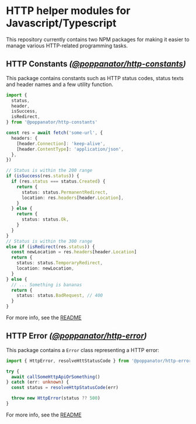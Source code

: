 # HTTP helper modules for Javascript/Typescript

This repository currently contains two NPM packages for making it easier to
manage various HTTP-related programming tasks.

## HTTP Constants _([@poppanator/http-constants](http-constants))_

This package contains constants such as HTTP status codes, status texts and
header names and a few utility function.

```ts
import {
  status,
  header,
  isSuccess,
  isRedirect,
} from '@poppanator/http-constants'

const res = await fetch('some-url', {
  headers: {
    [header.Connection]: 'keep-alive',
    [header.ContentType]: 'application/json',
  },
})

// Status is within the 200 range
if (isSuccess(res.status)) {
  if (res.status === status.Created) {
    return {
      status: status.PermanentRedirect,
      location: res.headers[header.Location],
    }
  } else {
    return {
      status: status.Ok,
    }
  }
}
// Status is within the 300 range
else if (isRedirect(res.status)) {
  const newLocation = res.headers[header.Location]
  return {
    status: status.TemporaryRedirect,
    location: newLocation,
  }
} else {
  // ... Something is bananas
  return {
    status: status.BadRequest, // 400
  }
}
```

For more info, see the [README](http-constants/README.md)

## HTTP Error _([@poppanator/http-error](http-error))_

This package contains a `Error` class representing a HTTP error:

```ts
import { HttpError, resolveHttStatusCode } from '@poppanator/http-error'

try {
  await callSomeHttpApiOrSomething()
} catch (err: unknown) {
  const status = resolveHttpStatusCode(err)

  throw new HttpError(status ?? 500)
}
```

For more info, see the [README](http-error/README.md)
